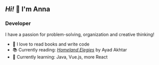 ##  _Hi!_ 👋  I'm Anna

### Developer

I have a passion for problem-solving, organization and creative thinking!

- 🌟 I love to read books and write code
- 📚 Currently reading: [*Homeland Elegies*]([https://bookshop.org/p/books/poverty-by-america-matthew-desmond/18603208?ean=9780593239919](https://bookshop.org/p/books/homeland-elegies-ayad-akhtar/15861155?ean=9780316496421)) by Ayad Akhtar
- 🌱 Currently learning: Java, Vue.js, more React

<!--
**annatoman/annatoman** is a ✨ _special_ ✨ repository because its `README.md` (this file) appears on your GitHub profile.

Here are some ideas to get you started:

- 🔭 I’m currently working on ...
- 🌱 I’m currently learning ...
- 👯 I’m looking to collaborate on ...
- 🤔 I’m looking for help with ...
- 💬 Ask me about ...
- 📫 How to reach me: ...
- 😄 Pronouns: ...
- ⚡ Fun fact: ...
-->
